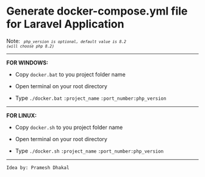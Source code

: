 # Generate docker-compose.yml file for Laravel Application

Note: <code><i><small> php_version is optional, default value is 8.2 (will choose php 8.2)</small></i></code>

<hr />
<b>FOR WINDOWS:</b>

- Copy <code>docker.bat</code> to you project folder name

- Open terminal on your root directory

- Type <code>./docker.bat</code> <code>:project_name</code> <code>:port_number</code><code>:php_version</code>

<hr />
<b>FOR LINUX:</b>

- Copy <code>docker.sh</code> to you project folder name

- Open terminal on your root directory

- Type <code>./docker.sh</code> <code>:project_name</code> <code>:port_number</code><code>:php_version</code>

<hr />
<code>Idea by: Pramesh Dhakal</code>
